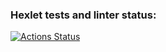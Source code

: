 ### Hexlet tests and linter status:
[![Actions Status](https://github.com/Garlend1/frontend-project-46/workflows/hexlet-check/badge.svg)](https://github.com/Garlend1/frontend-project-46/actions)